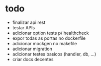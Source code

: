 # todo
- finalizar api rest
- testar APIs
- adicionar option tests p/ healthcheck
- expor todas as portas no dockerfile
- adicionar mockgen no makefile
- adicionar migration 
- adicionar testes basicos (handler, db, ...)
- criar docs decentes